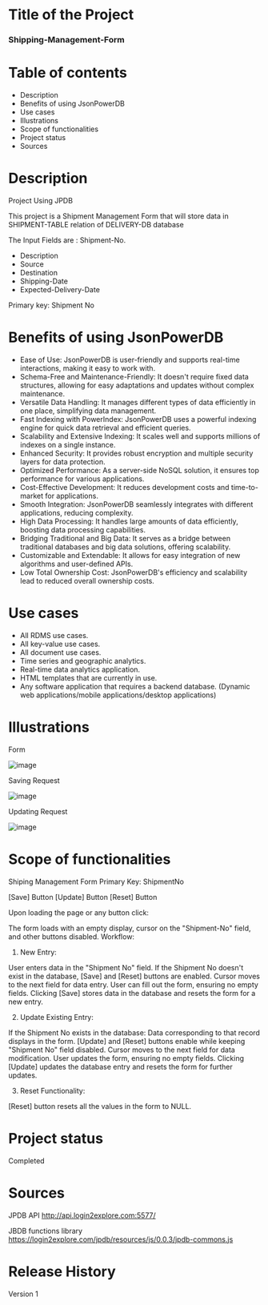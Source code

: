 # Title of the Project
### **Shipping-Management-Form**
# Table of contents
 - Description
 - Benefits of using JsonPowerDB
 - Use cases
 - Illustrations
 - Scope of functionalities
 - Project status
 - Sources

# Description
Project Using JPDB

This project is a Shipment Management Form that will store data in SHIPMENT-TABLE relation of DELIVERY-DB database

The Input Fields are : Shipment-No.
- Description
- Source
- Destination
- Shipping-Date
- Expected-Delivery-Date

Primary key: Shipment No

# Benefits of using JsonPowerDB
- Ease of Use: JsonPowerDB is user-friendly and supports real-time interactions, making it easy to work with. 
- Schema-Free and Maintenance-Friendly: It doesn't require fixed data structures, allowing for easy adaptations and updates without complex maintenance. 
- Versatile Data Handling: It manages different types of data efficiently in one place, simplifying data management. 
- Fast Indexing with PowerIndex: JsonPowerDB uses a powerful indexing engine for quick data retrieval and efficient queries. 
- Scalability and Extensive Indexing: It scales well and supports millions of indexes on a single instance. 
- Enhanced Security: It provides robust encryption and multiple security layers for data protection. 
- Optimized Performance: As a server-side NoSQL solution, it ensures top performance for various applications. 
- Cost-Effective Development: It reduces development costs and time-to-market for applications. 
- Smooth Integration: JsonPowerDB seamlessly integrates with different applications, reducing complexity. 
- High Data Processing: It handles large amounts of data efficiently, boosting data processing capabilities. 
- Bridging Traditional and Big Data: It serves as a bridge between traditional databases and big data solutions, offering scalability. 
- Customizable and Extendable: It allows for easy integration of new algorithms and user-defined APIs. 
- Low Total Ownership Cost: JsonPowerDB's efficiency and scalability lead to reduced overall ownership costs.

# Use cases
- All RDMS use cases.
- All key-value use cases.
- All document use cases.
- Time series and geographic analytics.
- Real-time data analytics application.
- HTML templates that are currently in use.
- Any software application that requires a backend database. (Dynamic web applications/mobile applications/desktop applications)


# Illustrations

Form

![image](https://github.com/leevanherald/Shipping-Management-Form/assets/64959644/07f9d8c3-110f-40c0-aa6d-837e25c10479)

Saving Request

![image](https://github.com/leevanherald/Shipping-Management-Form/assets/64959644/4a9f345d-df77-4b92-a917-54af40c9ad81)

Updating Request

![image](https://github.com/leevanherald/Shipping-Management-Form/assets/64959644/d3501706-bd22-42ae-9ae5-cfe14b0b96fb)





# Scope of functionalities

Shiping Management Form
Primary Key: ShipmentNo

[Save] Button
[Update] Button
[Reset] Button

Upon loading the page or any button click:

The form loads with an empty display, cursor on the "Shipment-No" field, and other buttons disabled.
Workflow:

1. New Entry:

User enters data in the "Shipment No" field.
If the Shipment No doesn't exist in the database, [Save] and [Reset] buttons are enabled.
Cursor moves to the next field for data entry.
User can fill out the form, ensuring no empty fields.
Clicking [Save] stores data in the database and resets the form for a new entry.

2. Update Existing Entry:

If the Shipment No exists in the database:
Data corresponding to that record displays in the form.
[Update] and [Reset] buttons enable while keeping "Shipment No" field disabled.
Cursor moves to the next field for data modification.
User updates the form, ensuring no empty fields.
Clicking [Update] updates the database entry and resets the form for further updates.

3. Reset Functionality:

[Reset] button resets all the values in the form to NULL.

# Project status
Completed

# Sources
JPDB API
http://api.login2explore.com:5577/

JBDB functions library
https://login2explore.com/jpdb/resources/js/0.0.3/jpdb-commons.js

# Release History
Version 1
